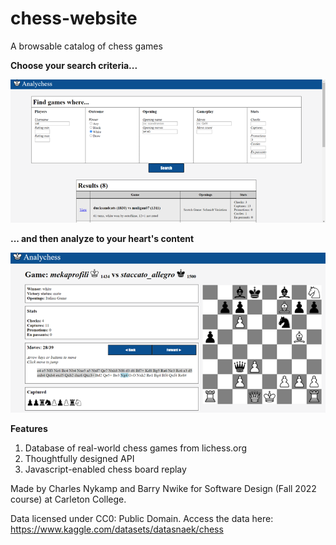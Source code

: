 
# chess-website

A browsable catalog of chess games

**Choose your search criteria...**

![alt text](doc/homepage_screenshot.png)

**... and then analyze to your heart's content**

![alt text](doc/game_view_screenshot.png)

**Features**
1. Database of real-world chess games from lichess.org
3. Thoughtfully designed API
4. Javascript-enabled chess board replay

Made by Charles Nykamp and Barry Nwike for Software Design (Fall 2022 course) at Carleton College.

Data licensed under CC0: Public Domain. Access the data here: https://www.kaggle.com/datasets/datasnaek/chess
